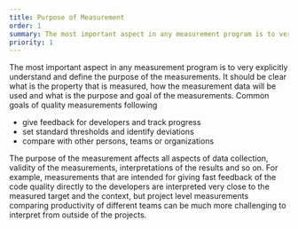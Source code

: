 ```yaml
---
title: Purpose of Measurement
order: 1
summary: The most important aspect in any measurement program is to very explicitly understand and define the purpose of the measurements
priority: 1
---
```

The most important aspect in any measurement program is to very explicitly understand and define the purpose of the measurements. It should be clear what is the property that is measured, how the measurement data will be used and what is the purpose and goal of the measurements. Common goals of quality measurements following

* give feedback for developers and track progress
* set standard thresholds and identify deviations
* compare with other persons, teams or organizations

The purpose of the measurement affects all aspects of data collection, validity of the measurements, interpretations of the results and so on. For example, measurements that are intended for giving fast feedback of the code quality directly to the developers are interpreted very close to the measured target and the context, but project level measurements comparing productivity of different teams can be much more challenging to interpret from outside of the projects. 
